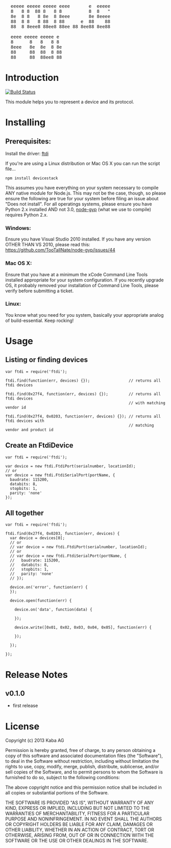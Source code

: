 <pre>
  eeeee eeeee eeeee eeee       e  eeeee 
  8   8 8  88 8   8 8          8  8   " 
  8e  8 8   8 8e  8 8eee       8e 8eeee 
  88  8 8   8 88  8 88      e  88    88 
  88  8 8eee8 88ee8 88ee 88 8ee88 8ee88

  eeee eeeee eeeee e  
  8      8   8   8 8  
  8eee   8e  8e  8 8e 
  88     88  88  8 88 
  88     88  88ee8 88 
</pre>

# Introduction

[![Build Status](https://secure.travis-ci.org/KABA-CCEAC/node-ftdi.png)](http://travis-ci.org/KABA-CCEAC/node-ftdi)

This module helps you to represent a device and its protocol.

# Installing

## Prerequisites:

Install the driver: [ftdi](http://www.ftdichip.com/Drivers/D2XX.htm)

If you're are using a Linux distribution or Mac OS X you can run the script file...


    npm install devicestack

This assumes you have everything on your system necessary to compile ANY native module for Node.js. This may not be the case, though, so please ensure the following are true for your system before filing an issue about "Does not install". For all operatings systems, please ensure you have Python 2.x installed AND not 3.0, [node-gyp](https://github.com/TooTallNate/node-gyp) (what we use to compile) requires Python 2.x.

### Windows:

Ensure you have Visual Studio 2010 installed. If you have any version OTHER THAN VS 2010, please read this: https://github.com/TooTallNate/node-gyp/issues/44 

### Mac OS X:

Ensure that you have at a minimum the xCode Command Line Tools installed appropriate for your system configuration. If you recently upgrade OS, it probably removed your installation of Command Line Tools, please verify before submitting a ticket.

### Linux:

You know what you need for you system, basically your appropriate analog of build-essential. Keep rocking!


# Usage

## Listing or finding devices

```nodejs
var ftdi = require('ftdi');

ftdi.find(function(err, devices) {});                 // returns all ftdi devices

ftdi.find(0x27f4, function(err, devices) {});         // returns all ftdi devices
                                                      // with matching vendor id

ftdi.find(0x27f4, 0x0203, function(err, devices) {}); // returns all ftdi devices with
                                                      // matching vendor and product id
```

## Create an FtdiDevice

```nodejs
var ftdi = require('ftdi');

var device = new ftdi.FtdiPort(serialnumber, locationId);
// or
var device = new ftdi.FtdiSerialPort(portName, {
  baudrate: 115200,
  databits: 8,
  stopbits: 1,
  parity: 'none'
});
```

## All together

```nodejs
var ftdi = require('ftdi');

ftdi.find(0x27f4, 0x0203, function(err, devices) {
  var device = devices[0];
  // or
  // var device = new ftdi.FtdiPort(serialnumber, locationId);
  // or
  // var device = new ftdi.FtdiSerialPort(portName, {
  //   baudrate: 115200,
  //   databits: 8,
  //   stopbits: 1,
  //   parity: 'none'
  // });

  device.on('error', function(err) {
  });

  device.open(function(err) {

    device.on('data', function(data) {

    });

    device.write([0x01, 0x02, 0x03, 0x04, 0x05], function(err) {

    });

  });

});
```

# Release Notes

## v0.1.0

- first release


# License

Copyright (c) 2013 Kaba AG

Permission is hereby granted, free of charge, to any person obtaining a copy
of this software and associated documentation files (the "Software"), to deal
in the Software without restriction, including without limitation the rights
to use, copy, modify, merge, publish, distribute, sublicense, and/or sell
copies of the Software, and to permit persons to whom the Software is
furnished to do so, subject to the following conditions:

The above copyright notice and this permission notice shall be included in
all copies or substantial portions of the Software.

THE SOFTWARE IS PROVIDED "AS IS", WITHOUT WARRANTY OF ANY KIND, EXPRESS OR
IMPLIED, INCLUDING BUT NOT LIMITED TO THE WARRANTIES OF MERCHANTABILITY,
FITNESS FOR A PARTICULAR PURPOSE AND NONINFRINGEMENT. IN NO EVENT SHALL THE
AUTHORS OR COPYRIGHT HOLDERS BE LIABLE FOR ANY CLAIM, DAMAGES OR OTHER
LIABILITY, WHETHER IN AN ACTION OF CONTRACT, TORT OR OTHERWISE, ARISING FROM,
OUT OF OR IN CONNECTION WITH THE SOFTWARE OR THE USE OR OTHER DEALINGS IN
THE SOFTWARE.